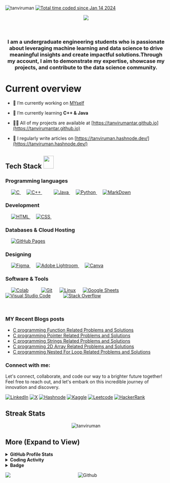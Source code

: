 <p align="left"> <img src="https://komarev.com/ghpvc/?username=tanviruman&label=Profile%20views&color=ffaa00&style=flat-square" alt="tanviruman" />  <a href="https://wakatime.com/@018d0444-5271-4ff5-9e31-91336ba41ac9"><img src="https://wakatime.com/badge/user/018d0444-5271-4ff5-9e31-91336ba41ac9.svg" alt="Total time coded since Jan 14 2024" /></a>

<!--[![Gmail Badge](https://img.shields.io/badge/-tanvirumancontact@gmail.com-c14438?style=flat-square&logo=Gmail&logoColor=white&link=mailto:tanvirumancontact@gmail.com)](mailto:tanvirumancontact@gmail.com)-->



<p align="center">
  <a href="https://github.com/tanviruman">
    </a>
</p>

<p align="center">
  <a href="https://github.com/tanviruman/readme-typing-svg">
    <img src="https://readme-typing-svg.demolab.com/?lines=HI!%20I%20am%20Tanvir%20Ahmed;CSE%20@%20UIU-232;Junior%20Programmer;Aspiring%20Data%20Scientist;Research%20and%20Robotics%20Enthusiast;Always%20learning%20new%20things&font=Fira%20Code&center=true&width=440&height=45&color=FF0000&vCenter=true&pause=1000&size=22"" />
</a>

</p>



<br/>


<h3 align="center">I am a undergraduate engineering students who is passionate about leveraging machine learning and data science to drive meaningful insights and create impactful solutions.Through my account, I aim to demonstrate my expertise, showcase my projects, and contribute to the data science community.</h3>



# Current overview
- 🔭 I’m currently working on [MYself](https://tanvirumanuiu.bio.link)

- 🌱 I’m currently learning **C++ & Java**

- 👨‍💻 All of my projects are available at [https://tanvirumantar.github.io](https://tanvirumantar.github.io)

- 📝 I regularly write articles on [https://tanviruman.hashnode.dev/](https://tanviruman.hashnode.dev/)


</p> 

<h2> Tech Stack <img src = "https://media2.giphy.com/media/QssGEmpkyEOhBCb7e1/giphy.gif?cid=ecf05e47a0n3gi1bfqntqmob8g9aid1oyj2wr3ds3mg700bl&rid=giphy.gif" width = 32px; height=40px> </h2> 
<!--
## Languages
![C](https://img.shields.io/badge/-C-000000?style=flat&logo=c)
[![C++](https://img.shields.io/badge/-C++-05122A?style=flat&logo=C%2B%2B&logoColor=00599C)](#)&nbsp;
![Python](https://img.shields.io/badge/-Python-000000?style=flat&logo=python)
![Java](https://img.shields.io/badge/-Java-000000?style=flat&logo=java)
[![Markdown](https://img.shields.io/badge/-Markdown-05122A?style=flat&logo=markdown)](#)&nbsp;
## Tools
![Git](https://img.shields.io/badge/-Git-000000?style=flat&logo=git)
![Github](https://img.shields.io/badge/-Github-000000?style=flat&logo=github)<br />
![CodeBlocks](https://img.shields.io/badge/-CodeBlocks-000000?style=flat&logo=codeblocks)
![IntellIJ](https://img.shields.io/badge/-IntellIJ%20IDEA-000000?style=flat&logo=intellij%20idea)
![MS Word](https://img.shields.io/badge/-MS%20Word-000000?style=flat&logo=microsoft%20word) 
![MS PPT](https://img.shields.io/badge/-MS%20Powerpoint-000000?style=flat&logo=microsoft%20powerpoint)
[![Visual Studio](https://img.shields.io/badge/-Visual%20Studio%20-05122A?style=flat&logo=visual-studio&logoColor=007ACC)](#)&nbsp;
[![Windows](https://img.shields.io/badge/-Windows-05122A?style=flat&logo=Windows&logoColor=A8B9CC)](#)&nbsp;
[![Linux](https://img.shields.io/badge/-Linux-05122A?style=flat&logo=Linux&logoColor=A8B9CC)](#)&nbsp;
<h3 align="left">Connect with me:</h3>
<p align="left">
</p>
<h3 align="left">Languages and Tools:</h3>
<p align="left"> <a href="https://www.arduino.cc/" target="_blank" rel="noreferrer"> <img src="https://cdn.worldvectorlogo.com/logos/arduino-1.svg" alt="arduino" width="40" height="40"/> </a> <a href="https://www.cprogramming.com/" target="_blank" rel="noreferrer"> <img src="https://raw.githubusercontent.com/devicons/devicon/master/icons/c/c-original.svg" alt="c" width="40" height="40"/> </a> <a href="https://www.w3schools.com/cpp/" target="_blank" rel="noreferrer"> <img src="https://raw.githubusercontent.com/devicons/devicon/master/icons/cplusplus/cplusplus-original.svg" alt="cplusplus" width="40" height="40"/> </a> <a href="https://www.w3schools.com/css/" target="_blank" rel="noreferrer"> <img src="https://raw.githubusercontent.com/devicons/devicon/master/icons/css3/css3-original-wordmark.svg" alt="css3" width="40" height="40"/> </a> <a href="https://git-scm.com/" target="_blank" rel="noreferrer"> <img src="https://www.vectorlogo.zone/logos/git-scm/git-scm-icon.svg" alt="git" width="40" height="40"/> </a> <a href="https://www.w3.org/html/" target="_blank" rel="noreferrer"> <img src="https://raw.githubusercontent.com/devicons/devicon/master/icons/html5/html5-original-wordmark.svg" alt="html5" width="40" height="40"/> </a> <a href="https://www.java.com" target="_blank" rel="noreferrer"> <img src="https://raw.githubusercontent.com/devicons/devicon/master/icons/java/java-original.svg" alt="java" width="40" height="40"/> </a> <a href="https://www.linux.org/" target="_blank" rel="noreferrer"> <img src="https://raw.githubusercontent.com/devicons/devicon/master/icons/linux/linux-original.svg" alt="linux" width="40" height="40"/> </a> <a href="https://www.photoshop.com/en" target="_blank" rel="noreferrer"> <img src="https://raw.githubusercontent.com/devicons/devicon/master/icons/photoshop/photoshop-line.svg" alt="photoshop" width="40" height="40"/> </a> <a href="https://www.python.org" target="_blank" rel="noreferrer"> <img src="https://raw.githubusercontent.com/devicons/devicon/master/icons/python/python-original.svg" alt="python" width="40" height="40"/> </a> 
-->

### Programming languages

<p align="left"> 
  &emsp; 
  <a href="https://www.cprogramming.com/" target="_blank"> 
    <img alt="C" src="https://img.shields.io/badge/C%20-%232370ED.svg?logo=c&logoColor=white">
  </a> 
  &emsp;
  <a href="https://www.w3schools.com/cpp/" target="_blank"> 
    <img alt="C++" src="https://img.shields.io/badge/C++%20-%2300599C.svg?logo=c%2B%2B&logoColor=white">
  </a> 
  &emsp;
<!--    <a href="https://developer.mozilla.org/en-US/docs/Web/JavaScript" target="_blank"> 
     <img alt="JavaScript" src="https://img.shields.io/badge/JavaScript%20-%23F7DF1E.svg?logo=javascript&logoColor=black">
   </a> --> 
  &emsp;
  <a href="https://www.java.com" target="_blank"> 
    <img alt="Java" src="https://img.shields.io/badge/Java-%23007396.svg?logo=java&logoColor=white">
  </a>
  &emsp;
   <a href="https://www.python.org" target="_blank">
    <img alt="Python" src="https://img.shields.io/badge/Python%20-%2314354C.svg?logo=python&logoColor=white">
  </a>
  &emsp;
<!--    <a href="https://www.php.net/">
    <img alt="PHP" src="https://img.shields.io/badge/PHP-%23777BB4.svg?logo=php&logoColor=white"/>
  </a> --> 
<a href="#"><img alt="MarkDown" src="https://img.shields.io/badge/markdown-%23000000.svg?style=for-the-badge&logo=markdown&logoColor=white"></a> 
  &emsp;
 <!--     <a href="https://www.typescriptlang.org/" target="_blank"> 
    <img alt="Typescript" src="https://shields.io/badge/TypeScript-3178C6?logo=TypeScript&logoColor=FFF&style=flat"/>
  </a> --> 
</p>

### Development
<p align="left"> 
  &emsp; 
  <a href="https://www.w3.org/html/" target="_blank"> 
   <img alt="HTML" src="https://img.shields.io/badge/HTML5%20-%23E34F26.svg?logo=html5&logoColor=white">
  </a>   
  &emsp;
  <a href="https://www.w3schools.com/css/" target="_blank">
    <img alt="CSS" src="https://img.shields.io/badge/CSS%20-%231572B6.svg?logo=css3&logoColor=white">
  </a> 
   &emsp;
<!--    <a href="https://getbootstrap.com" target="_blank"> 
    <img alt="Bootstrap" src="https://img.shields.io/badge/Bootstrap-%23563D7C.svg?style=flat&logo=bootstrap&logoColor=white"/>
  </a>
   &emsp;
<!--    <a href="https://react.dev/" target="_blank"> 
    <img alt="React" src="https://img.shields.io/badge/-ReactJs-61DAFB?style=flat&logo=react&logoColor=white"/>
  </a>
   &emsp;
 <!--     <a href="https://react.dev/" target="_blank"> 
    <img alt="React" src="https://img.shields.io/badge/React_Native-20232A?style=flat&logo=react&logoColor=61DAFB"/>
  </a>
  &emsp;
    <a href="https://tailwindcss.com/" target="_blank"> 
    <img alt="Tailwind" src="https://img.shields.io/badge/Tailwind_CSS-38B2AC?style=flat&logo=tailwind-css&logoColor=white"/>
  </a>--> 
   
 
</p>

### Databases & Cloud Hosting
 <!--  <p align="left">
  &emsp;
    <a href="https://www.mysql.com/"><img alt="MySQL" src="https://img.shields.io/badge/MySQL-%2300f.svg?style=flat&llogo=mysql&logoColor=white"></a>
  &emsp;
    <a href="https://www.sqlite.org/"><img alt="SQLite" src ="https://img.shields.io/badge/sqlite-%2307405e.svg?style=flat&logo=sqlite&logoColor=white"/></a> --> 
  &emsp;
    <a href="https://www.github.com"><img alt="GitHub Pages" src="https://img.shields.io/badge/GitHub%20Pages-%23327FC7.svg?style=flat&llogo=github&logoColor=white"></a>
  &emsp;
  <!-- <a href="https://www.mongodb.com/" target="_blank"> 
    <img alt="MongoDB" src="https://img.shields.io/badge/MongoDB-4EA94B?style=flat&logo=mongodb&logoColor=white"/>
  </a>
  &emsp;
  <a href="https://supabase.com//" target="_blank"> 
    <img alt="Supabase" src="https://img.shields.io/badge/Supabase-181818?style=flat&logo=supabase&logoColor=white"/>
  </a> --> 
<!--     <a href="https://firebase.google.com/"><img alt="Firebase" src ="https://img.shields.io/badge/Firebase-%23316192.svg?logo=firebase&logoColor=white"></a>
 --> 
</p>
  
### Designing
<p align="left">
  &emsp;
  <a href="https://www.figma.com/" target="_blank"> 
    <img alt="Figma" src="https://img.shields.io/badge/Figma-F24E1E?style=flat&logo=figma&logoColor=white"/>
  </a>
  &emsp;
  
 <!--  <a href="https://www.adobe.com/in/products/illustrator.html" target="_blank"> 
    <img alt="Adobe Illustrator" src="https://img.shields.io/badge/Adobe Illustrator-%23FF9A00.svg?style=flat&logo=adobeillustrator&logoColor=white"/>
  </a> 
  &emsp;
  <a href="https://www.adobe.com/in/products/indesign.html" target="_blank"> 
    <img alt="Adobe Indesign" src="https://img.shields.io/badge/Adobe Indesign-%e749a0.svg?style=flat&logo=adobeindesign&logoColor=white"/> 
  </a> 
    &emsp;

     &emsp;
  <a href="https://www.adobe.com/in/products/premiere.html" target="_blank"> 
   <img alt="Adobe Premiere Pro" src="https://img.shields.io/badge/Adobe Premiere Pro-%2300f.svg?style=flat&logo=adobepremierepro&logoColor=white"/>
  </a>
    -->
    
  <a href="https://www.adobe.com/in/products/photoshop-lightroom.html" target="_blank"> 
    <img alt="Adobe Lightroom" src="https://img.shields.io/badge/Adobe Lightroom-%2300f.svg?style=flat&logo=adobelightroom&logoColor=white"/>
  </a>
  &emsp;
  <a href="#">
  	<img alt="Canva" src="https://img.shields.io/badge/Canva-%2300C4CC.svg?style=flat&logo=Canva&logoColor=white"/>
  </a>
 </p>
 
 ### Software & Tools

 
<p>
<!--   &emsp;
    <a href="#"><img alt="Adobe" src="https://img.shields.io/badge/Adobe%20-%23FF0000.svg?logo=adobe&logoColor=white"></a> -->
  &emsp;
    <a href="#"><img alt="Colab" src="https://img.shields.io/badge/Colab-00b56a.svg?logo=google-colab&logoColor=white"></a>
  &emsp;
    <!-- <a href="#"><img alt="Codepen" src="https://img.shields.io/badge/Codepen-000000.svg?logo=codepen&logoColor=white"></a> -->
  &emsp;
    <a href="#"><img alt="Git" src="https://img.shields.io/badge/Git%20-%23F05033.svg?logo=git&logoColor=white"></a>
  &emsp;
  <a href="#"><img alt="Linux" src="https://img.shields.io/badge/Linux-FCC624?style=flat&logo=linux&logoColor=black"></a>
  &emsp; 
	<a href="#"><img alt="Google Sheets" src="https://img.shields.io/badge/Google%20Sheets%20-%2334A853.svg?logo=google%20sheets&logoColor=white"></a>
  &emsp; 
    <a href="#"><img alt="Visual Studio Code" src="https://img.shields.io/badge/Visual%20Studio%20Code-0078d7.svg?logo=visual-studio-code&logoColor=white"></a>
  &emsp;
 <!--    <a href="#"><img alt="Jupyter" src="https://img.shields.io/badge/Jupyter%20-%23F37626.svg?logo=Jupyter&logoColor=white"></a>-->
  &emsp;
    <a href="#"><img alt="Stack Overflow" src="https://img.shields.io/badge/-Stack%20Overflow-FE7A16?logo=stack-overflow&logoColor=white"></a>
  &emsp;

</p>
  
</p>

<br/>

 <!-- <a href="#"><img alt="" src="https://img.shields.io/badge/markdown-%23000000.svg?style=for-the-badge&logo=markdown&logoColor=white"></a> -->





### MY Recent Blogs posts
<!-- BLOG-POST-LIST:START -->
- [C programming Function Related Problems and Solutions](https://tanviruman.hashnode.dev/c-programming-function-related-problems-and-solutions)
- [C programming Pointer Related Problems and Solutions](https://tanviruman.hashnode.dev/c-programming-pointer-related-problems-and-solutions)
- [C programming Strings Related Problems and Solutions](https://tanviruman.hashnode.dev/c-programming-strings-related-problems-and-solutions)
- [C programming 2D Array Related Problems and Solutions](https://tanviruman.hashnode.dev/c-programming-2d-array-related-problems-and-solutions)
- [C programming Nested For Loop Related Problems and Solutions](https://tanviruman.hashnode.dev/nested-for-loop-related-problems-and-solutions)
<!-- BLOG-POST-LIST:END -->

<h3 align="left">Connect with me:</h3>
<p align="left">
Let's connect, collaborate, and code our way to a brighter future together! Feel free to reach out, and let's embark on this incredible journey of innovation and discovery.

 [![LinkedIn](https://img.shields.io/badge/LinkedIn-Connect-blue)](https://www.linkedin.com/in/tanvirumaan/) 
 [![X](https://img.shields.io/badge/X-Follow-red)](https://twitter.com/tanviruman/)
 [![Hashnode](https://img.shields.io/badge/Hashnode-Follow-blue)](https://tanviruman.hashnode.dev/)
 [![Kaggle](https://img.shields.io/badge/Kaggle-Follow-blue)](https://kaggle.com/tanviruman/)
 [![Leetcode](https://img.shields.io/badge/Leetcode-Follow-orange)](https://www.leetcode.com/tanviruman/)
 [![HackerRank](https://img.shields.io/badge/HackerRank-Follow-green)](https://www.hackerrank.com/profile/tanviruman/)



<!--## Problem Solving Stats


| OJ | Username | Solve Count | Max Rating |
| -- | -------- | ----------- | ---------- |
| Codeforces | [tanviruman](https://codeforces.com/profile/tanviruman) | 00 | 00 |
| AtCoder | [tanviruman](https://atcoder.jp/users/tanviruman) | 00 | 00 |
| CodeChef | [tanviruman](https://www.codechef.com/users/tanviruman) | 00 | 00 |
| Toph | [tanviruman](https://toph.co/u/tanviruman) | 00 | 00 |
| LeetCode | [tanviruman](https://leetcode.com/tanviruman) | 00 | - |
| CSES | [tanviruman](https://cses.fi/user/239259) | 00 | - |
| LightOJ | [tanviruman](https://lightoj.com/user/tanviruman) | 00 | - | 
| Timus | [tanviruman](https://acm.timus.ru/author.aspx?id=380119) | 00 | - |
| HackerRank | [tanviruman](https://www.hackerrank.com/profile/tanviruman) | 02 | - |
| HackerEarth | [tanviruman](https://www.hackerearth.com/@tanviruman) | 00 | - |
| Kattis | [tanviruman](https://open.kattis.com/users/tanviruman) | oo | - |
| SPOJ | [tanviruman](https://www.spoj.com/users/tanviruman/) | 00 | - |
| UVA | [tanhviruman](https://uhunt.onlinejudge.org/id/1657234) | 00 | - |
| Vjudge | [tanviruman](https://vjudge.net/user/tanviruman) | - | - |
| Codewars| [![codewars](https://www.codewars.com/users/tanviruman/badges/micro)](https://www.codewars.com/users/tanviruman) | - | - |

Last Updated: 31 May, 2024-->


</p>




##  Streak Stats
<p align="center"><img src="https://github-readme-streak-stats.herokuapp.com/?user=tanviruman&theme=radical" alt="tanviruman"  /></p>




##  More (Expand to View) 


<details> 
  <summary><b>GitHub Profile Stats</b></summary>
  <br/>
<!--   <p align="center">
    <a href="https://github.com/tanviruman/github-readme-stats"><img alt="Tanvirs's Github Stats" src="https://github-readme-stats.vercel.app/api?username=tanviruman&show_icons=true&count_private=true&theme=algolia" height="192px"/></a>
<br/>
  &nbsp; -->
  <br/>
	  <img src="https://github-readme-stats.vercel.app/api/top-langs?username=tanviruman&show_icons=true&locale=en&layout=compact&theme=algolia" alt="tanviruman" height="192px"/>
  <br/>
	
<br>
<div align="center">
    <a href="https://github.com/tanviruman">
        <img src="https://github-readme-activity-graph.vercel.app/graph?username=tanviruman&theme=react-dark&hide_border=true&hide_title=false&area=true&custom_title=Total%20contribution%20graph%20in%20all%20repo" width="96%" alt="activity graph">
    </a>
</div>
<div align="center">
 <a href="https://github.com/tanviruman?tab=repositories"><img src="https://github-readme-stats-one-bice.vercel.app/api?username=tanviruman&theme=gotham&show_icons=true&count_private=true&hide_border=true&role=OWNER,ORGANIZATION_MEMBER,COLLABORATOR"  width="48%" alt="@tanviruman's github-readme-stats"/></a>
 <a href="https://github.com/tanviruman?tab=stars"><img src="https://github-readme-streak-stats.herokuapp.com?user=tanviruman&theme=gotham&hide_border=true&date_format=M%20j%5B%2C%20Y%5D"  width="48%" alt="@tanviruman's github-readme-streak-stats"/></a>
</div>
<p align="center">
  <img src="https://github-readme-activity-graph.vercel.app/graph?username=tanviruman&show_icons&bg_color=21232a&color=a8eeff&line=61dafb&point=f0fcff&area=true&hide_border=false" alt="Activity Graph" />
</p>
  
	
  <b>Note:</b> Top languages is only a metric of the languages my public code consists of and doesn't reflect experience or skill level.


 
</details>


<!--<details>
  <summary><b>⚡ Recent GitHub Activity</b></summary>
  <br/>
   <a href="https://tanviruman"><img alt="Tanvirs's Activity Graph" src="https://activity-graph.herokuapp.com/graph?username=tanviruman&custom_title=Candida%20Noronha's%20Contribution%20Graph&theme=react-dark" /></a>
  <br/>

</details>
-->

<details>
  <summary><b> Coding Activity</b></summary>

   </p>


### Coding Activity
<a href="https://wakatime.com"><img src="https://wakatime.com/share/@tanviruman/8c8b7196-e6f9-46c6-b23b-db2cc3d76312.png" /></a>

### MY Learning Journey
<a href="https://roadmap.sh"><img src="https://api.roadmap.sh/v1-badge/wide/655dce9768ca6026136471c0?variant=dark" alt="roadmap.sh"/></a>

## Problem Solving Stats

| OJ | Username | Solve Count | Max Rating |
| -- | -------- | ----------- | ---------- |
| Codeforces | [tanviruman](https://codeforces.com/profile/tanviruman) | 00 | 00 |
| AtCoder | [tanviruman](https://atcoder.jp/users/tanviruman) | 00 | 00 |
| CodeChef | [tanviruman](https://www.codechef.com/users/tanviruman) | 00 | 00 |
| Toph | [tanviruman](https://toph.co/u/tanviruman) | 00 | 00 |
| LeetCode | [tanviruman](https://leetcode.com/tanviruman) | 00 | - |
| CSES | [tanviruman](https://cses.fi/user/239259) | 00 | - |
| LightOJ | [tanviruman](https://lightoj.com/user/tanviruman) | 00 | - | 
| Timus | [tanviruman](https://acm.timus.ru/author.aspx?id=380119) | 00 | - |
| HackerRank | [tanviruman](https://www.hackerrank.com/profile/tanviruman) | 02 | - |
| HackerEarth | [tanviruman](https://www.hackerearth.com/@tanviruman) | 00 | - |
| Kattis | [tanviruman](https://open.kattis.com/users/tanviruman) | oo | - |
| SPOJ | [tanviruman](https://www.spoj.com/users/tanviruman/) | 00 | - |
| UVA | [tanhviruman](https://uhunt.onlinejudge.org/id/1657234) | 00 | - |
| Vjudge | [tanviruman](https://vjudge.net/user/tanviruman) | - | - |
| Codewars| [![codewars](https://www.codewars.com/users/tanviruman/badges/micro)](https://www.codewars.com/users/tanviruman) | - | - |

Last Updated: 31 May, 2024


</p>


</details>




<!-- ### Github Stats
<p><img align="center" src="https://github-readme-streak-stats.herokuapp.com/?user=tanviruman&show_icons=true&theme=radical&title_color=ffaa00&text_color=f4f1f1&locale=en" alt="tanviruman" /></p>
<p>&nbsp;<img align="center" src="https://github-readme-stats.vercel.app/api?username=tanviruman&show_icons=true&theme=radical&title_color=ffaa00&text_color=f4f1f1&locale=en" alt="tanviruman" />

![GitHub metrics](https://metrics.lecoq.io/tanviruman) */
  
</p>


### TOP Languages
<p>&nbsp;<img align="center" src="https://github-readme-stats.vercel.app/api/top-langs?username=tanviruman&show_icons=true&theme=radical&title_color=ffaa00&text_color=f4f1f1&locale=en" alt="tanviruman" /> -->





<!--### Coding Activity
<a href="https://wakatime.com"><img src="https://wakatime.com/share/@tanviruman/8c8b7196-e6f9-46c6-b23b-db2cc3d76312.png" /></a>-->
<!--<a href="https://wakatime.com"><img src="https://wakatime.com/share/@tanviruman/97d44b81-48d6-41a3-b7dc-9537b4ec0e04.png" /></a>-->




<!--### Badges
[![An image of @tanviruman's Holopin badges, which is a link to view their full Holopin profile](https://holopin.me/tanviruman)](https://holopin.io/@tanviruman) -->

<!--### MY Learning Journey
<a href="https://roadmap.sh"><img src="https://api.roadmap.sh/v1-badge/wide/655dce9768ca6026136471c0?variant=dark" alt="roadmap.sh"/></a>-->
<details> 
  <summary><b>Badge</b></summary>
  <br/>
<!--## <img align="left" src="https://user-images.githubusercontent.com/65576812/180335476-afb779d0-4032-4e60-9f4d-d1c3e849db2c.png" width="40px">Badge-->
<a href="https://www.credly.com/badges/977239cf-0a08-4eb9-9388-19c691b01c2d/public_url">
<img src="image/introduction-to-cybersecurity (1).png" alt="Introduction to Cybersecurity" width="100"/>
  &emsp;
<a href="https://www.credly.com/badges/881a7229-e2f5-45b1-8a12-79fc82757cbe/public_url">
<img src="image/cybersecurity-essentials.png" alt="Cybersecurity Essentials" width="100"/>
  &emsp;
<a href="https://www.credly.com/badges/2bb9afc9-05e8-4366-bd49-b4fd5c37e6b4/public_url">
<img src="image/computer-hardware-basics.png" alt="Computer Hardware Basics" width="100"/>
  &emsp;
<a href="https://www.credly.com/badges/466350d2-1c7b-4682-9935-61519ab55814/public_url">
<img src="image/ccna-introduction-to-networks.png" alt="CCNA: Introduction to Networks" width="100"/>
  &emsp;	
<a href="https://www.credly.com/badges/178a4c25-ec5a-4cd2-8988-5de2955fae55/public_url">
<img src="image/c-essentials-1.1.png" alt="C Essentials 1" width="100"/>
  &emsp;
<a href="https://www.credly.com/badges/6ca18d68-a473-4973-89ef-c059b4e3cc40/public_url">
<img src="image/c-essentials-2.1.png" alt="C Essentials 2" width="100"/>
  &emsp;
<a href="https://www.credly.com/badges/784c02e3-2c66-4769-8e84-6fded7fe0504/public_url">
<img src="image/python-essentials-1.1.png" alt="Python Essentials 1" width="100"/>
  &emsp;
<a href="https://www.holopin.io/hacktoberfest2024/userbadge/cm26c38px385820cl67liks0zc">
<img src="image/Hacktoberfest 2024-Registered.png" alt="Hacktoberfest 2024: Registered" width="100"/>
  &emsp;
<a href="https://www.holopin.io/userbadge/cltozxakd90800gkxzf14ld0q">
<img src="image/Early Bird Pegasaurus.png" alt="Early Bird Pegasaurus" width="100"/>
  &emsp;
 <a href="https://g.dev/tanviruman">
<img src="image/IO2024Registered.svg" alt="I/O 2024 - Registered" width="100"/>
 &emsp; 
<a href="https://tanviruman.hashnode.dev/badges">
<img src="image/Self Starter.png" alt="Self Starter" width="100"/>
 &emsp; 
<a href="https://tanviruman.hashnode.dev/badges">
<img src="image/Word Warrior.png" alt="Word Warrior" width="100"/>
    &emsp; 
<a href="https://tanviruman.hashnode.dev/badges">
<img src="image/2Articles1Week Bronze Badge.png" alt="2Articles1Week Bronze Badge" width="100"/>
 &emsp; 
<a href="https://tanviruman.hashnode.dev/badges">
<img src="image/2Articles1Week Silver Badge.png" alt="2Articles1Week Silver Badge" width="100"/>
 &emsp; 
<a href="https://tanviruman.hashnode.dev/badges">
<img src="image/2Articles1Week Gold Badge.png" alt="2Articles1Week Gold Badge" width="100"/>
<!--
<a href="   ">
<img src="   " alt="   " width="120"/>
-->
</details>

<img width="55%" align="right" alt="Github" src="https://raw.githubusercontent.com/onimur/.github/master/.resources/git-header.svg" />

![](https://hit.yhype.me/github/profile?user_id=86592082)

